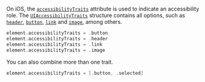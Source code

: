 On iOS, the [`accessibilityTraits`](https://developer.apple.com/documentation/objectivec/nsobject/1615202-accessibilitytraits) attribute is used to indicate an accessibility role. The [`UIAccessibilityTraits`](https://developer.apple.com/documentation/uikit/uiaccessibility/uiaccessibilitytraits) structure contains all options, such as [`header`](https://developer.apple.com/documentation/uikit/uiaccessibilitytraits/1620170-header), [`button`](https://developer.apple.com/documentation/uikit/uiaccessibility/uiaccessibilitytraits/1620194-button), [`link`](https://developer.apple.com/documentation/uikit/uiaccessibility/uiaccessibilitytraits/1620178-link) and [`image`](https://developer.apple.com/documentation/uikit/uiaccessibilitytraits/1620174-image), among others.

```swift
element.accessibilityTraits = .button
element.accessibilityTraits = .header
element.accessibilityTraits = .link
element.accessibilityTraits = .image
```
You can also combine more than one trait.
```swift
element.accessibilityTraits = [.button, .selected]
```
